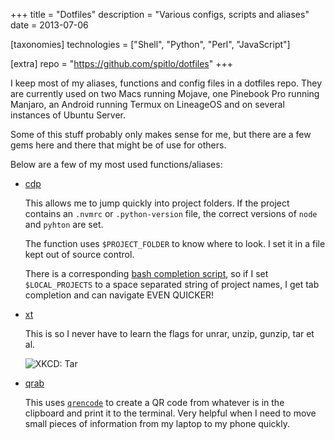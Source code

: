 +++
title = "Dotfiles"
description = "Various configs, scripts and aliases"
date = 2013-07-06

[taxonomies]
technologies = ["Shell", "Python", "Perl", "JavaScript"]

[extra]
repo = "https://github.com/spitlo/dotfiles"
+++

I keep most of my aliases, functions and config files in a dotfiles repo. They are currently used on two Macs running Mojave, one Pinebook Pro running Manjaro, an Android running Termux on LineageOS and on several instances of Ubuntu Server.

Some of this stuff probably only makes sense for me, but there are a few gems here and there that might be of use for others.

Below are a few of my most used functions/aliases:

* [cdp](https://github.com/spitlo/dotfiles/blob/b601ed079b16e6651545f579d2a437f487af2965/.functions#L438-L484)

  This allows me to jump quickly into project folders. If the project contains an `.nvmrc` or `.python-version` file, the correct versions of `node` and `pyhton` are set.

  The function uses `$PROJECT_FOLDER` to know where to look. I set it in a file kept out of source control.

  There is a corresponding [bash completion script](https://github.com/spitlo/dotfiles/blob/6f41ade4e2ff75e7ddb147d727ec8ad53917d87a/.bash_completions/cdp), so if I set `$LOCAL_PROJECTS` to a space separated string of project names, I get tab completion and can navigate EVEN QUICKER!

* [xt](https://github.com/spitlo/dotfiles/blob/b601ed079b16e6651545f579d2a437f487af2965/.functions#L119-L156)

  This is so I never have to learn the flags for unrar, unzip, gunzip, tar et al.

  ![XKCD: Tar](https://imgs.xkcd.com/comics/tar.png)

* [qrab](https://github.com/spitlo/dotfiles/blob/master/.functions#L706-L712)

  This uses [`qrencode`](https://github.com/fukuchi/libqrencode) to create a QR code from whatever is in the clipboard and print it to the terminal. Very helpful when I need to move small pieces of information from my laptop to my phone quickly.
